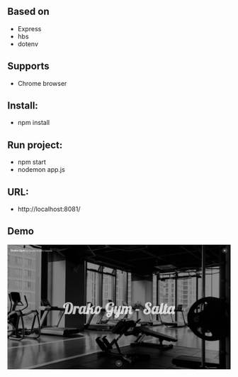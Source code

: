 ## Based on

- Express
- hbs
- dotenv

## Supports

- Chrome browser

## Install:

- npm install

## Run project:

- npm start
- nodemon app.js

## URL:

- http://localhost:8081/

## Demo

![Screenshot](demo.png)
